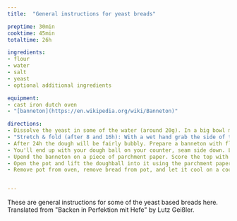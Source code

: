 ```yaml
---
title:  "General instructions for yeast breads"

preptime: 30min
cooktime: 45min
totaltime: 26h

ingredients:
- flour
- water
- salt
- yeast
- optional additional ingredients

equipment:
- cast iron dutch oven
- "[banneton](https://en.wikipedia.org/wiki/Banneton)"

directions:
- Dissolve the yeast in some of the water (around 20g). In a big bowl mix the rest of the water with the salt. Add the flour. Add the additional ingredients, if any. Add the yeast water. Mix with your hand until well combined. Cover the bowl and let it sit at room temperature for 24h, interrupted by two stretch & folds after around 8h each.
- "Stretch & fold (after 8 and 16h): With a wet hand grab the side of the dough in the bowl, lift, stretch, fold into the middle. Repeat on all sides."
- After 24h the dough will be fairly bubbly. Prepare a banneton with flour. Move the dough onto a floured surface (e.g. your kitchen counter). Pull the sides of the dough into itself until you get a ball. Tighten that on the counter. A dough scraper helps. Take a look at [this video that demonstrates shaping the dough](https://youtu.be/MPdedk9gJLQ).
- You'll end up with your dough ball on your counter, seam side down. Lift it up and place it in the banneton (still seam side down). Cover and let it sit for another hour. Meanwhile put a cast iron dutch oven with a lid into your oven and preheat it to 250°C.
- Upend the banneton on a piece of parchment paper. Score the top with a razorblade or a sharp knife to give the dough room to expand while baking. A good pattern is a basic cross scored into the top. 
- Open the pot and lift the doughball into it using the parchment paper. Put the lid back on, close the oven, reduce the temperature to 230°C and bake for 45min.
- Remove pot from oven, remove bread from pot, and let it cool on a cooling rack for at least an hour. Do not cut into it earlier than that!


---
```


These are general instructions for some of the yeast based breads here. Translated from "Backen in Perfektion mit Hefe" by Lutz Geißler.